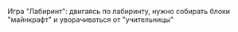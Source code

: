 Игра "Лабиринт": двигаясь по лабиринту, нужно собирать блоки "майнкрафт" и уворачиваться от "учительницы"
